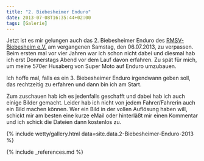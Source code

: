 ```yaml
---
title: "2. Biebesheimer Enduro"
date: 2013-07-08T16:35:44+02:00
tags: [Galerie]
---
```

Jetzt ist es mir gelungen auch das 2. Biebesheimer Enduro des [RMSV-Biebesheim e.V.](http://www.rmsv-biebesheim.de/) am vergangenen Samstag, den 06.07.2013, zu verpassen. Beim ersten mal vor vier Jahren war ich schon nicht dabei und diesmal hab ich erst Donnerstags Abend vor dem Lauf davon erfahren. Zu spät für mich, um meine 570er Husaberg von Super Moto auf Enduro umzubauen.

Ich hoffe mal, falls es ein 3. Biebesheimer Enduro irgendwann geben soll, das rechtzeitig zu erfahren und dann bin ich am Start.

Zum zuschauen hab ich es jedenfalls geschafft und dabei hab ich auch einige Bilder gemacht. Leider hab ich nicht von jedem Fahrer/Fahrerin auch ein Bild machen können. Wer ein Bild in der vollen Auflösung haben will, schickt mir am besten eine kurze eMail oder hinterläßt mir einen Kommentar und ich schick die Dateien dann kostenlos zu.

<!--more-->

{% include wetty/gallery.html data=site.data.2-Biebesheimer-Enduro-2013 %}

{% include _references.md %}

